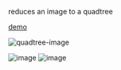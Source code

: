 reduces an image to a quadtree

[demo](https://quad-grid.vercel.app/)

![quadtree-image](https://github.com/michael-azogu/quad-grid/assets/73001497/f65dc550-6cf1-4ae2-8656-81be775b1faa)

![image](https://github.com/user-attachments/assets/c5115b57-75ab-446b-96e8-9ababd545b2b)
![image](https://github.com/user-attachments/assets/a44dd214-0492-4d50-b680-0fc01a089f60)
